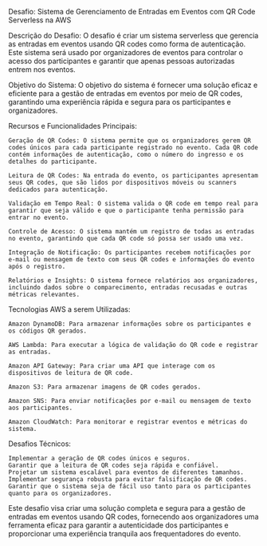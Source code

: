 Desafio: Sistema de Gerenciamento de Entradas em Eventos com QR Code Serverless na AWS

Descrição do Desafio: O desafio é criar um sistema serverless que gerencia as entradas em eventos usando QR codes como forma de autenticação. Este sistema será usado por organizadores de eventos para controlar o acesso dos participantes e garantir que apenas pessoas autorizadas entrem nos eventos.

Objetivo do Sistema: O objetivo do sistema é fornecer uma solução eficaz e eficiente para a gestão de entradas em eventos por meio de QR codes, garantindo uma experiência rápida e segura para os participantes e organizadores.

Recursos e Funcionalidades Principais:

    Geração de QR Codes: O sistema permite que os organizadores gerem QR codes únicos para cada participante registrado no evento. Cada QR code contém informações de autenticação, como o número do ingresso e os detalhes do participante.

    Leitura de QR Codes: Na entrada do evento, os participantes apresentam seus QR codes, que são lidos por dispositivos móveis ou scanners dedicados para autenticação.

    Validação em Tempo Real: O sistema valida o QR code em tempo real para garantir que seja válido e que o participante tenha permissão para entrar no evento.

    Controle de Acesso: O sistema mantém um registro de todas as entradas no evento, garantindo que cada QR code só possa ser usado uma vez.

    Integração de Notificação: Os participantes recebem notificações por e-mail ou mensagem de texto com seus QR codes e informações do evento após o registro.

    Relatórios e Insights: O sistema fornece relatórios aos organizadores, incluindo dados sobre o comparecimento, entradas recusadas e outras métricas relevantes.

Tecnologias AWS a serem Utilizadas:

    Amazon DynamoDB: Para armazenar informações sobre os participantes e os códigos QR gerados.

    AWS Lambda: Para executar a lógica de validação do QR code e registrar as entradas.

    Amazon API Gateway: Para criar uma API que interage com os dispositivos de leitura de QR code.

    Amazon S3: Para armazenar imagens de QR codes gerados.

    Amazon SNS: Para enviar notificações por e-mail ou mensagem de texto aos participantes.

    Amazon CloudWatch: Para monitorar e registrar eventos e métricas do sistema.

Desafios Técnicos:

    Implementar a geração de QR codes únicos e seguros.
    Garantir que a leitura de QR codes seja rápida e confiável.
    Projetar um sistema escalável para eventos de diferentes tamanhos.
    Implementar segurança robusta para evitar falsificação de QR codes.
    Garantir que o sistema seja de fácil uso tanto para os participantes quanto para os organizadores.

Este desafio visa criar uma solução completa e segura para a gestão de entradas em eventos usando QR codes, fornecendo aos organizadores uma ferramenta eficaz para garantir a autenticidade dos participantes e proporcionar uma experiência tranquila aos frequentadores do evento.